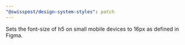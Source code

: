 ```yaml
---
"@swisspost/design-system-styles": patch
---
```


Sets the font-size of h5 on small mobile devices to 16px as defined in Figma.
